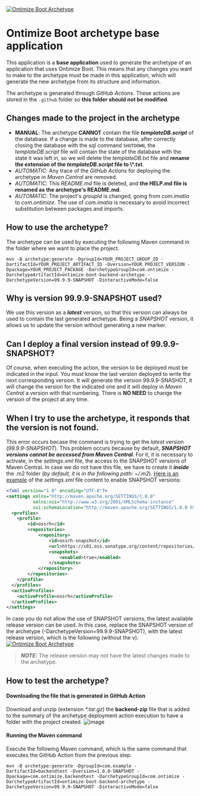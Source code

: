 [![Ontimize Boot Archetype](https://img.shields.io/maven-central/v/com.ontimize/ontimize-boot-backend-archetype?label=Latest%20Ontimize%20Boot%20archetype&style=flat-square)](https://maven-badges.herokuapp.com/maven-central/com.ontimize/ontimize-boot-backend-archetype)

# Ontimize Boot archetype base application
This application is a **base application** used to generate the archetype of an application that uses Ontimize Boot. This means that any changes you want to make to the archetype must be made in this application, which will generate the new archetype from its structure and information.

The archetype is generated through *GitHub Actions*. These actions are stored in the <code>.github</code> folder so **this folder should not be modified**. 

## Changes made to the project in the archetype
* **MANUAL**: The archetype **CANNOT** contain the file ***templateDB.script*** of the database. If a change is made to the database, after correctly closing the database with the sql command <code>SHUTDOWN</code>, the *templateDB.script* file will contain the state of the database with the state it was left in, so we will delete the *templateDB.txt* file and **rename the extension of the *templateDB.script* file to \\*.txt**.
* *AUTOMATIC*: Any trace of the *GitHub Actions* for deploying the archetype in *Maven Central* are removed.
* *AUTOMATIC*: This *README.md* file is deleted, and **the HELP.md file is renamed as the archetype's README.md**.
* *AUTOMATIC*: The project's *groupId* is changed, going from *com.imatia* to *com.ontimize*. The use of *com.imatia* is necessary to avoid incorrect substitution between packages and imports.

## How to use the archetype?
The archetype can be used by executing the following Maven command in the folder where we want to place the project.
```
mvn -B archetype:generate -DgroupId=YOUR_PROJECT_GROUP_ID -DartifactId=YOUR_PROJECT_ARTIFACT_ID -Dversion=YOUR_PROJECT_VERSION -Dpackage=YOUR_PROJECT_PACKAGE -DarchetypeGroupId=com.ontimize -DarchetypeArtifactId=ontimize-boot-backend-archetype -DarchetypeVersion=99.9.9-SNAPSHOT -DinteractiveMode=false
```
## Why is version 99.9.9-SNAPSHOT used?
We use this version as a ***latest*** version, so that this version can always be used to contain the last generated archetype. Being a *SNAPSHOT* version, it allows us to update the version without generating a new marker.

## Can I deploy a final version instead of 99.9.9-SNAPSHOT?
Of course, when executing the action, the version to be deployed must be indicated in the input. You must know the last version deployed to write the next corresponding version. It will generate the version 99.9.9-SNASHOT, it will change the version for the indicated one and it will deploy in *Maven Central* a version with that numbering. There is **NO NEED** to change the version of the project at any time.

## When I try to use the archetype, it responds that the version is not found.
This error occurs becase the command is trying to get the *latest* version (*99.9.9-SNAPSHOT*). This problem occurs because by default, ***SNAPSHOT versions cannot be accessed from Maven Central***. For it, it is necessary to activate, in the *settings.xml* file, the access to the SNAPSHOT versions of Maven Central. In case we do not have this file, we have to create it ***inside*** the .m2 folder (*by default, it is in the following path: ~/.m2*). [Here is an example](https://gist.github.com/supportcampusdual/fa55eb0fa7fd91f825abcc557a1f730d) of the *settings.xml* file content to enable SNAPSHOT versions:
```xml
<?xml version="1.0" encoding="UTF-8"?>
<settings xmlns="http://maven.apache.org/SETTINGS/1.0.0" 
          xmlns:xsi="http://www.w3.org/2001/XMLSchema-instance" 
          xsi:schemaLocation="http://maven.apache.org/SETTINGS/1.0.0 http://maven.apache.org/xsd/settings-1.0.0.xsd">
  <profiles>
	<profile>
		<id>ossrh</id>
		<repositories>
			<repository>
				<id>ossrh-snapshot</id>
				<url>https://s01.oss.sonatype.org/content/repositories/snapshots/</url>
				<snapshots>
					<enabled>true</enabled>
				</snapshots>
			</repository>
		</repositories>
	</profile>
  </profiles>
  <activeProfiles>
	<activeProfile>ossrh</activeProfile>
  </activeProfiles>
</settings>
```
In case you do not allow the use of SNAPSHOT versions, the latest available release version can be used. In this case, replace the SNAPSHOT version of the archetype (-DarchetypeVersion=99.9.9-SNAPSHOT), with the latest release version, which is the following (without the v): [![Ontimize Boot Archetype](https://img.shields.io/maven-central/v/com.ontimize/ontimize-boot-backend-archetype?label=&style=flat-square)](https://maven-badges.herokuapp.com/maven-central/com.ontimize/ontimize-boot-backend-archetype)

> **_NOTE:_**  The release version may not have the latest changes made to the archetype.
## How to test the archetype?
#### Downloading the file that is generated in GitHub Action
Download and unzip (extension *\*.tar.gz*) the **backend-zip** file that is added to the summary of the archetype deployment action execution to have a folder with the project created.
![image](https://i.imgur.com/rdyvGmI.png)
#### Running the Maven command
Execute the following Maven command, which is the same command that executes the GitHub Action from the previous step.
```
mvn -B archetype:generate -DgroupId=com.example -DartifactId=backendtest -Dversion=1.0.0-SNAPSHOT -Dpackage=com.ontimize.backendtest -DarchetypeGroupId=com.ontimize -DarchetypeArtifactId=ontimize-boot-backend-archetype -DarchetypeVersion=99.9.9-SNAPSHOT -DinteractiveMode=false
```
